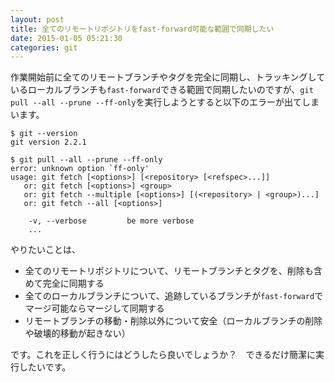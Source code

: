 ```yaml
---
layout: post
title: 全てのリモートリポジトリをfast-forward可能な範囲で同期したい
date: 2015-01-05 05:21:30
categories: git
---
```

<p>作業開始前に全てのリモートブランチやタグを完全に同期し、トラッキングしているローカルブランチも<code>fast-forward</code>できる範囲で同期したいのですが、<code>git pull --all --prune --ff-only</code>を実行しようとすると以下のエラーが出てしまいます。</p>

<pre><code>$ git --version
git version 2.2.1

$ git pull --all --prune --ff-only
error: unknown option `ff-only'
usage: git fetch [&lt;options&gt;] [&lt;repository&gt; [&lt;refspec&gt;...]]
   or: git fetch [&lt;options&gt;] &lt;group&gt;
   or: git fetch --multiple [&lt;options&gt;] [(&lt;repository&gt; | &lt;group&gt;)...]
   or: git fetch --all [&lt;options&gt;]

    -v, --verbose         be more verbose
    ...
</code></pre>

<p>やりたいことは、</p>

<ul>
<li>全てのリモートリポジトリについて、リモートブランチとタグを、削除も含めて完全に同期する</li>
<li>全てのローカルブランチについて、追跡しているブランチが<code>fast-forward</code>でマージ可能ならマージして同期する</li>
<li>リモートブランチの移動・削除以外について安全（ローカルブランチの削除や破壊的移動が起きない）</li>
</ul>

<p>です。これを正しく行うにはどうしたら良いでしょうか？　できるだけ簡潔に実行したいです。</p>
